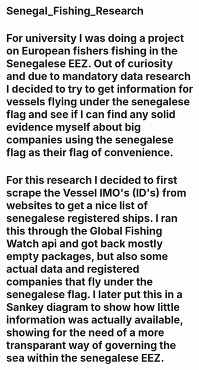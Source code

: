 # Senegal_Fishing_Research

# For university I was doing a project on European fishers fishing in the Senegalese EEZ. Out of curiosity and due to mandatory data research I decided to try to get information for vessels flying under the senegalese flag and see if I can find any solid evidence myself about big companies using the senegalese flag as their flag of convenience.

# For this research I decided to first scrape the Vessel IMO's (ID's) from websites to get a nice list of senegalese registered ships. I ran this through the Global Fishing Watch api and got back mostly empty packages, but also some actual data and registered companies that fly under the senegalese flag. I later put this in a Sankey diagram to show how little information was actually available, showing for the need of a more transparant way of governing the sea within the senegalese EEZ.